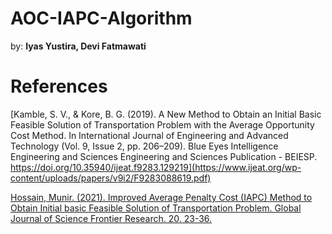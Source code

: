 # **AOC-IAPC-Algorithm**
by: **Iyas Yustira, Devi Fatmawati**


# **References**
[Kamble, S. V., & Kore, B. G. (2019). A New Method to Obtain an Initial Basic Feasible Solution of Transportation Problem with the Average Opportunity Cost Method. In International Journal of Engineering and Advanced Technology (Vol. 9, Issue 2, pp. 206–209). Blue Eyes Intelligence Engineering and Sciences Engineering and Sciences Publication - BEIESP. https://doi.org/10.35940/ijeat.f9283.129219](https://www.ijeat.org/wp-content/uploads/papers/v9i2/F9283088619.pdf)

[Hossain, Munir. (2021). Improved Average Penalty Cost (IAPC) Method to Obtain Initial basic Feasible Solution of Transportation Problem. Global Journal of Science Frontier Research. 20. 23-36. ](https://www.researchgate.net/publication/348554783_Improved_Average_Penalty_Cost_IAPC_Method_to_Obtain_Initial_basic_Feasible_Solution_of_Transportation_Problem)
